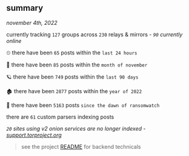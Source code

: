 
## summary
_november 4th, 2022_

currently tracking `127` groups across `230` relays & mirrors - _`90` currently online_

⏲ there have been `65` posts within the `last 24 hours`

🦈 there have been `85` posts within the `month of november`

🪐 there have been `749` posts within the `last 90 days`

🏚 there have been `2877` posts within the `year of 2022`

🦕 there have been `5163` posts `since the dawn of ransomwatch`

there are `61` custom parsers indexing posts

_`20` sites using v2 onion services are no longer indexed - [support.torproject.org](https://support.torproject.org/onionservices/v2-deprecation/)_

> see the project [README](https://github.com/joshhighet/ransomwatch#ransomwatch--) for backend technicals
